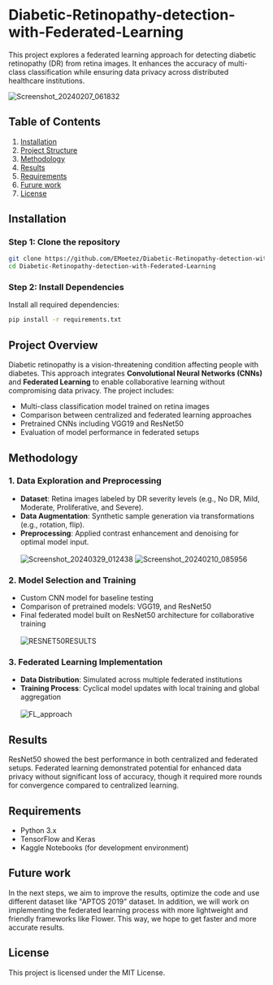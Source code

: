 # Diabetic-Retinopathy-detection-with-Federated-Learning
This project explores a federated learning approach for detecting diabetic retinopathy (DR) from retina images. It enhances the accuracy of multi-class classification while ensuring data privacy across distributed healthcare institutions.

![Screenshot_20240207_061832](https://github.com/user-attachments/assets/01724a18-7bfd-4e7a-9185-4c07114927d4)

## Table of Contents
1. [Installation](#installation)
2. [Project Structure](#Project-Overview)
3. [Methodology](#methodology)
4. [Results](#results)
5. [Requirements](#Requirements)
6. [Furure work](#Future-work)
7. [License](#license)

## Installation

### Step 1: Clone the repository
   ```bash
   git clone https://github.com/EMoetez/Diabetic-Retinopathy-detection-with-Federated-Learning.git
   cd Diabetic-Retinopathy-detection-with-Federated-Learning
   ```
### Step 2: Install Dependencies
Install all required dependencies:
```bash
pip install -r requirements.txt
```


## Project Overview

Diabetic retinopathy is a vision-threatening condition affecting people with diabetes. This approach integrates **Convolutional Neural Networks (CNNs)** and **Federated Learning** to enable collaborative learning without compromising data privacy. The project includes:
- Multi-class classification model trained on retina images
- Comparison between centralized and federated learning approaches
- Pretrained CNNs including VGG19 and ResNet50
- Evaluation of model performance in federated setups

## Methodology

### 1. Data Exploration and Preprocessing
   - **Dataset**: Retina images labeled by DR severity levels (e.g., No DR, Mild, Moderate, Proliferative, and Severe).
   - **Data Augmentation**: Synthetic sample generation via transformations (e.g., rotation, flip).
   - **Preprocessing**: Applied contrast enhancement and denoising for optimal model input.
 <br/><br/>
     ![Screenshot_20240329_012438](https://github.com/user-attachments/assets/441d9184-ef08-47df-b014-d80da7fdff66)
![Screenshot_20240210_085956](https://github.com/user-attachments/assets/9ef26218-da06-4ac5-b01c-cfbfa44f57e3)

### 2. Model Selection and Training
   - Custom CNN model for baseline testing
   - Comparison of pretrained models: VGG19, and ResNet50
   - Final federated model built on ResNet50 architecture for collaborative training
     <br/><br/>
     ![RESNET50RESULTS](https://github.com/user-attachments/assets/4a962c61-4380-4a5e-af53-33dd7ee91016)


### 3. Federated Learning Implementation
   - **Data Distribution**: Simulated across multiple federated institutions
   - **Training Process**: Cyclical model updates with local training and global aggregation
     <br/><br/>
     ![FL_approach](https://github.com/user-attachments/assets/6a4ee531-5f83-487f-a8a6-49df59daa719)


## Results

ResNet50 showed the best performance in both centralized and federated setups. Federated learning demonstrated potential for enhanced data privacy without significant loss of accuracy, though it required more rounds for convergence compared to centralized learning.

## Requirements

- Python 3.x
- TensorFlow and Keras
- Kaggle Notebooks (for development environment)

## Future work
In the next steps, we aim to improve the results, optimize the code and use different dataset like "APTOS 2019" dataset. In addition, we will work on implementing the federated learning process with more lightweight and friendly frameworks like Flower. This way, we hope to get faster and more accurate results.

## License
This project is licensed under the MIT License.


